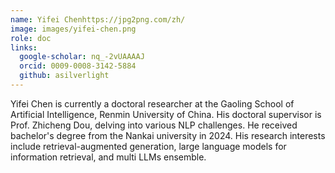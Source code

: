 ```yaml
---
name: Yifei Chenhttps://jpg2png.com/zh/
image: images/yifei-chen.png
role: doc
links:
  google-scholar: nq_-2vUAAAAJ
  orcid: 0009-0008-3142-5884
  github: asilverlight
---
```


Yifei Chen is currently a doctoral researcher at the Gaoling School of Artificial Intelligence, Renmin University of China. His doctoral supervisor is Prof. Zhicheng Dou, delving into various NLP challenges. He received bachelor's degree from the Nankai university in 2024. His research interests include retrieval-augmented generation, large language models for information retrieval, and multi LLMs ensemble.